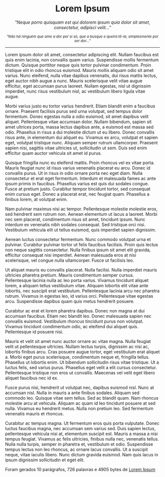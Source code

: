 <!-- Directives needed to disable spell checking and markdown linting rules on VSCode -->
<!-- markdownlint-disable MD033 -->
<!-- markdownlint-disable MD036 -->
<!-- /* cSpell:disable */ -->

<div style="text-align:center">

# Lorem Ipsum

_"Neque porro quisquam est qui dolorem ipsum quia dolor sit amet, consectetur, adipisci velit..."_

_<small>
"Não há ninguém que ame a dor por si só, que a busque e queira tê-la, simplesmente por ser dor..."
</small>_
</div>

---

Lorem ipsum dolor sit amet, consectetur adipiscing elit. Nullam faucibus est quis enim lacinia, non convallis quam varius. Suspendisse mollis fermentum dictum. Quisque porttitor neque quis tortor pulvinar condimentum. Proin tristique elit in odio rhoncus euismod. Mauris mollis aliquam odio sit amet varius. Nunc eleifend, nulla vitae dapibus venenatis, dui risus mattis lectus, eget auctor nibh augue a nunc. Mauris scelerisque velit vitae augue efficitur, eget accumsan purus laoreet. Nullam egestas, nisl ut dignissim imperdiet, nunc risus vestibulum nisl, ac vestibulum libero ligula vitae augue.

Morbi varius justo eu tortor varius hendrerit. Etiam blandit enim a faucibus ornare. Praesent facilisis purus sed urna volutpat, sed tempus dolor fermentum. Donec egestas nulla a odio euismod, sit amet dapibus velit aliquet. Pellentesque vitae accumsan dolor. Nullam bibendum, sapien sit amet ultrices porta, massa lectus dapibus ante, a euismod est massa sed odio. Phasellus in risus a dui molestie dictum ut eu libero. Donec convallis risus ante, in elementum dui aliquet eu. Vivamus ex arcu, volutpat et sapien eget, volutpat tristique nunc. Aliquam semper rutrum ullamcorper. Praesent sapien nisi, sagittis vitae ultricies ut, sollicitudin ut sem. Duis sed enim efficitur quam auctor vehicula sit amet id purus.

Quisque fringilla nunc eu eleifend mattis. Proin rhoncus vel ex vitae porta. Mauris feugiat nunc id risus varius venenatis placerat eu arcu. Donec id convallis purus. Ut in risus in odio ornare porta nec eget diam. Nulla consectetur et erat eget fermentum. Interdum et malesuada fames ac ante ipsum primis in faucibus. Phasellus varius est quis dui sodales congue. Fusce at pretium justo. Curabitur tempor tincidunt tortor, sed consequat enim cursus eget. Donec a placerat erat, nec feugiat quam. Phasellus a finibus lorem, at volutpat enim.

Nam pulvinar maximus nisi ac tempor. Pellentesque molestie molestie eros, sed hendrerit sem rutrum non. Aenean elementum ut lacus a laoreet. Morbi nec sem placerat, condimentum risus sit amet, tincidunt ipsum. Nunc interdum ex venenatis nibh sodales consequat. Sed tristique orci nisi. Vestibulum vehicula elit ut tellus euismod, quis imperdiet sapien dignissim.

Aenean luctus consectetur fermentum. Nunc commodo volutpat urna et pulvinar. Curabitur pulvinar tortor ut felis faucibus facilisis. Proin quis lectus non neque sagittis consectetur. Nulla finibus ipsum sit amet elit gravida, efficitur consequat nisi imperdiet. Aenean malesuada eros at nisi scelerisque, vel congue nulla ullamcorper. Fusce ut facilisis leo.

Ut aliquet mauris eu convallis placerat. Nulla facilisi. Nulla imperdiet mauris ultricies pharetra pretium. Mauris condimentum semper cursus. Pellentesque lacinia nulla ac leo porta varius. Vivamus tincidunt aliquet lorem, a aliquam tellus vestibulum vitae. Aliquam lobortis elit vitae ante lobortis, nec suscipit erat vestibulum. Pellentesque lacinia arcu nec pharetra rutrum. Vivamus in egestas leo, id varius orci. Pellentesque vitae egestas arcu. Suspendisse dapibus quam quis metus hendrerit posuere.

Curabitur ac erat et lorem pharetra dapibus. Donec non magna at dui accumsan faucibus. Etiam nec blandit leo. Donec malesuada sapien nec convallis euismod. Vestibulum rhoncus tincidunt purus non volutpat. Vivamus tincidunt condimentum odio, ac eleifend dui aliquet quis. Pellentesque id posuere nisi.

Mauris et velit sit amet nunc auctor ornare ac vitae magna. Nulla feugiat velit ut pellentesque ultricies. Nullam lectus turpis, dignissim ac nisi ac, lobortis finibus arcu. Cras posuere augue tortor, eget vestibulum erat aliquet a. Morbi eget purus scelerisque, condimentum neque et, fringilla tellus. Phasellus ut lobortis enim. Ut bibendum sollicitudin risus vitae tristique. Ut a luctus felis, sed varius purus. Phasellus eget velit a elit cursus consectetur. Pellentesque tristique non eros ut convallis. Maecenas vel velit eget libero aliquet faucibus nec id ex.

Fusce purus nisi, hendrerit ut volutpat nec, dapibus euismod nisl. Nunc at accumsan nisl. Nulla in mauris a ante finibus sodales. Aliquam sed commodo leo. Quisque vitae sem tellus. Sed ac blandit quam. Nam rhoncus molestie arcu at vehicula. Aliquam ac quam id leo tincidunt posuere at sed nulla. Vivamus eu hendrerit metus. Nulla non pretium leo. Sed fermentum venenatis mauris et rhoncus.

Curabitur ac tempus magna. Ut fermentum eros quis porta vulputate. Donec luctus faucibus magna, nec accumsan sem varius sed. Duis sapien lectus, pellentesque vehicula nisi at, elementum suscipit est. Mauris a massa a nisi tempus feugiat. Vivamus ac felis ultricies, finibus nulla nec, venenatis tellus. Nulla nulla turpis, semper in pharetra et, vestibulum et odio. Suspendisse tempus lectus non leo rhoncus, ac ornare lacus convallis. Ut a suscipit neque, vitae iaculis libero. Nunc dictum gravida euismod. Nam quis lacus in ipsum dignissim sollicitudin et eget elit.

Foram gerados 10 parágrafos, 726 palavras e 4905 bytes de [Lorem Ipsum](https://br.lipsum.com/)
